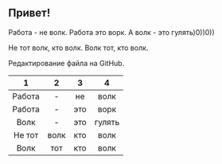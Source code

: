 ## Привет!

Работа - не волк. Работа это ворк. А волк - это гулять)0))0))

Не тот волк, кто волк. Волк тот, кто волк. 

Редактирование файла на GitHub.


|      1 |     2 |     3 |      4 |
| :---:  | :---: | :---: |  :---: |
| Работа |     - |    не |   волк |
| Работа |     - |   это |   ворк |
| Волк   |     - |   это | гулять |
| Не тот |  волк |   кто |   волк |
| Волк   |   тот |   кто |   волк |
